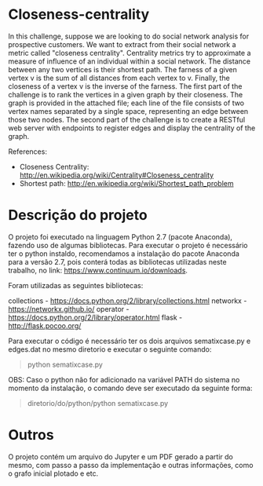 # Closeness-centrality

In this challenge, suppose we are looking to do social network analysis for prospective customers. We want to extract from their social network a metric called "closeness centrality".
Centrality metrics try to approximate a measure of influence of an individual within a social network. The distance between any two vertices is their shortest path. The farness of a given vertex v is the sum of all distances from each vertex to v. Finally, the closeness of a vertex v is the inverse of the farness.
The first part of the challenge is to rank the vertices in a given graph by their closeness. The graph is provided in the attached file; each line of the file consists of two vertex names separated by a single space, representing an edge between those two nodes.
The second part of the challenge is to create a RESTful web server with endpoints to register edges and display the centrality of the graph.

References:
* Closeness Centrality: http://en.wikipedia.org/wiki/Centrality#Closeness_centrality
* Shortest path: http://en.wikipedia.org/wiki/Shortest_path_problem

# Descrição do projeto

O projeto foi executado na linguagem Python 2.7 (pacote Anaconda), fazendo uso de algumas bibliotecas. Para executar o projeto é necessário ter o python instaldo, recomendamos a instalação do pacote Anaconda para a versão 2.7, pois conterá todas as bibliotecas utilizadas neste trabalho, no link: https://www.continuum.io/downloads.

Foram utilizadas as seguintes bibliotecas:

collections - https://docs.python.org/2/library/collections.html
networkx - https://networkx.github.io/
operator - https://docs.python.org/2/library/operator.html
flask - http://flask.pocoo.org/

Para executar o código é necessário ter os dois arquivos sematixcase.py e edges.dat no mesmo diretorio e executar o seguinte comando:

> python sematixcase.py

OBS: Caso o python não for adicionado na variável PATH do sistema no momento da instalação, o comando deve ser executado da seguinte forma:

> diretorio/do/python/python sematixcase.py

# Outros

O projeto contém um arquivo do Jupyter e um PDF gerado a partir do mesmo, com passo a passo da implementação e outras informações, como o grafo inicial plotado e etc.
